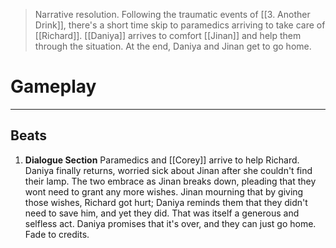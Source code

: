 > Narrative resolution. Following the traumatic events of [[3. Another Drink]], there's a short time skip to paramedics arriving to take care of [[Richard]]. [[Daniya]] arrives to comfort [[Jinan]] and help them through the situation. At the end, Daniya and Jinan get to go home.
# Gameplay
---
## Beats
1. **Dialogue Section**
Paramedics and [[Corey]] arrive to help Richard. Daniya finally returns, worried sick about Jinan after she couldn't find their lamp. The two embrace as Jinan breaks down, pleading that they wont need to grant any more wishes. Jinan mourning that by giving those wishes, Richard got hurt; Daniya reminds them that they didn't need to save him, and yet they did. That was itself a generous and selfless act. Daniya promises that it's over, and they can just go home. Fade to credits.